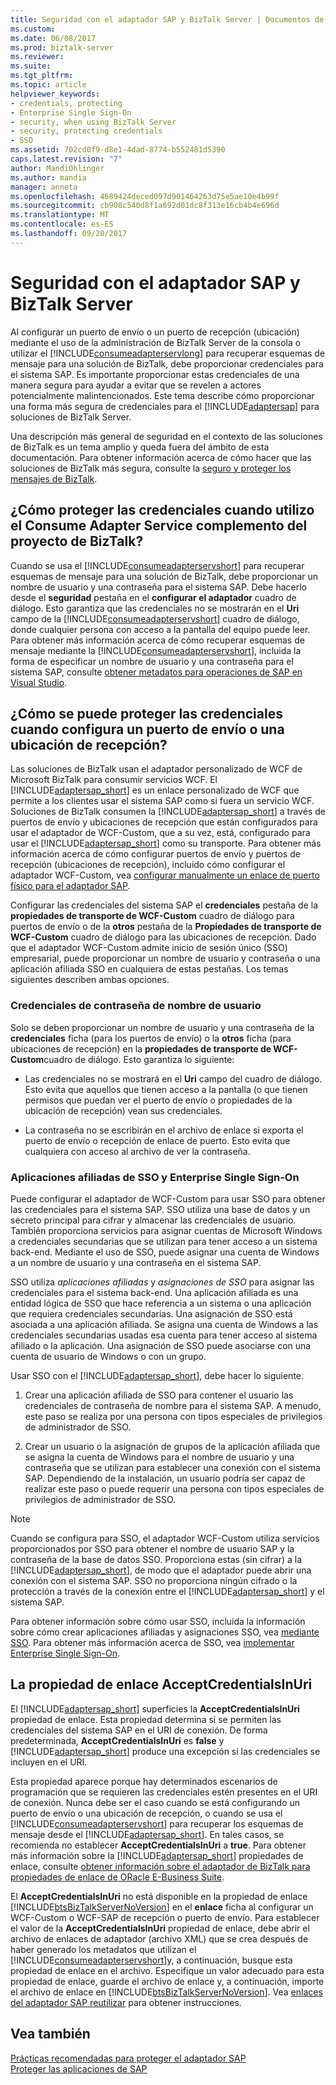 ```yaml
---
title: Seguridad con el adaptador SAP y BizTalk Server | Documentos de Microsoft
ms.custom: 
ms.date: 06/08/2017
ms.prod: biztalk-server
ms.reviewer: 
ms.suite: 
ms.tgt_pltfrm: 
ms.topic: article
helpviewer_keywords:
- credentials, protecting
- Enterprise Single Sign-On
- security, when using BizTalk Server
- security, protecting credentials
- SSO
ms.assetid: 702cd0f9-d8e1-4dad-8774-b552481d5390
caps.latest.revision: "7"
author: MandiOhlinger
ms.author: mandia
manager: anneta
ms.openlocfilehash: 4689424deced097d901464263d75e5ae10e4b99f
ms.sourcegitcommit: cb908c540d8f1a692d01dc8f313e16cb4b4e696d
ms.translationtype: MT
ms.contentlocale: es-ES
ms.lasthandoff: 09/20/2017
---
```

# <a name="security-with-the-sap-adapter-and-biztalk-server"></a>Seguridad con el adaptador SAP y BizTalk Server
Al configurar un puerto de envío o un puerto de recepción (ubicación) mediante el uso de la administración de BizTalk Server de la consola o utilizar el [!INCLUDE[consumeadapterservlong](../../includes/consumeadapterservlong-md.md)] para recuperar esquemas de mensaje para una solución de BizTalk, debe proporcionar credenciales para el sistema SAP. Es importante proporcionar estas credenciales de una manera segura para ayudar a evitar que se revelen a actores potencialmente malintencionados. Este tema describe cómo proporcionar una forma más segura de credenciales para el [!INCLUDE[adaptersap](../../includes/adaptersap-md.md)] para soluciones de BizTalk Server.  
  
 Una descripción más general de seguridad en el contexto de las soluciones de BizTalk es un tema amplio y queda fuera del ámbito de esta documentación. Para obtener información acerca de cómo hacer que las soluciones de BizTalk más segura, consulte la [seguro y proteger los mensajes de BizTalk](../../core/secure-and-protect-your-biztalk-messages.md).  
  
## <a name="how-do-i-protect-credentials-when-i-use-the-consume-adapter-service-biztalk-project-add-in"></a>¿Cómo proteger las credenciales cuando utilizo el Consume Adapter Service complemento del proyecto de BizTalk?  
 Cuando se usa el [!INCLUDE[consumeadapterservshort](../../includes/consumeadapterservshort-md.md)] para recuperar esquemas de mensaje para una solución de BizTalk, debe proporcionar un nombre de usuario y una contraseña para el sistema SAP. Debe hacerlo desde el **seguridad** pestaña en el **configurar el adaptador** cuadro de diálogo. Esto garantiza que las credenciales no se mostrarán en el **Uri** campo de la [!INCLUDE[consumeadapterservshort](../../includes/consumeadapterservshort-md.md)] cuadro de diálogo, donde cualquier persona con acceso a la pantalla del equipo puede leer. Para obtener más información acerca de cómo recuperar esquemas de mensaje mediante la [!INCLUDE[consumeadapterservshort](../../includes/consumeadapterservshort-md.md)], incluida la forma de especificar un nombre de usuario y una contraseña para el sistema SAP, consulte [obtener metadatos para operaciones de SAP en Visual Studio](../../adapters-and-accelerators/adapter-sap/get-metadata-for-sap-operations-in-visual-studio.md).  
  
## <a name="how-do-i-protect-credentials-when-i-configure-a-send-port-or-a-receive-location"></a>¿Cómo se puede proteger las credenciales cuando configura un puerto de envío o una ubicación de recepción?  
 Las soluciones de BizTalk usan el adaptador personalizado de WCF de Microsoft BizTalk para consumir servicios WCF. El [!INCLUDE[adaptersap_short](../../includes/adaptersap-short-md.md)] es un enlace personalizado de WCF que permite a los clientes usar el sistema SAP como si fuera un servicio WCF. Soluciones de BizTalk consumen la [!INCLUDE[adaptersap_short](../../includes/adaptersap-short-md.md)] a través de puertos de envío y ubicaciones de recepción que están configurados para usar el adaptador de WCF-Custom, que a su vez, está, configurado para usar el [!INCLUDE[adaptersap_short](../../includes/adaptersap-short-md.md)] como su transporte. Para obtener más información acerca de cómo configurar puertos de envío y puertos de recepción (ubicaciones de recepción), incluido cómo configurar el adaptador WCF-Custom, vea [configurar manualmente un enlace de puerto físico para el adaptador SAP](../../adapters-and-accelerators/adapter-sap/manually-configure-a-physical-port-binding-to-the-sap-adapter.md).  
  
 Configurar las credenciales del sistema SAP el **credenciales** pestaña de la **propiedades de transporte de WCF-Custom** cuadro de diálogo para puertos de envío o de la **otros** pestaña de la  **Propiedades de transporte de WCF-Custom** cuadro de diálogo para las ubicaciones de recepción. Dado que el adaptador WCF-Custom admite inicio de sesión único (SSO) empresarial, puede proporcionar un nombre de usuario y contraseña o una aplicación afiliada SSO en cualquiera de estas pestañas. Los temas siguientes describen ambas opciones.  
  
### <a name="user-name-password-credentials"></a>Credenciales de contraseña de nombre de usuario  
 Solo se deben proporcionar un nombre de usuario y una contraseña de la **credenciales** ficha (para los puertos de envío) o la **otros** ficha (para ubicaciones de recepción) en la **propiedades de transporte de WCF-Custom**cuadro de diálogo. Esto garantiza lo siguiente:  
  
-   Las credenciales no se mostrará en el **Uri** campo del cuadro de diálogo. Esto evita que aquellos que tienen acceso a la pantalla (o que tienen permisos que puedan ver el puerto de envío o propiedades de la ubicación de recepción) vean sus credenciales.  
  
-   La contraseña no se escribirán en el archivo de enlace si exporta el puerto de envío o recepción de enlace de puerto. Esto evita que cualquiera con acceso al archivo de ver la contraseña.  
  
### <a name="enterprise-single-sign-on-and-sso-affiliate-applications"></a>Aplicaciones afiliadas de SSO y Enterprise Single Sign-On  
 Puede configurar el adaptador de WCF-Custom para usar SSO para obtener las credenciales para el sistema SAP. SSO utiliza una base de datos y un secreto principal para cifrar y almacenar las credenciales de usuario. También proporciona servicios para asignar cuentas de Microsoft Windows a credenciales secundarias que se utilizan para tener acceso a un sistema back-end. Mediante el uso de SSO, puede asignar una cuenta de Windows a un nombre de usuario y una contraseña en el sistema SAP.  
  
 SSO utiliza *aplicaciones afiliadas* y *asignaciones de SSO* para asignar las credenciales para el sistema back-end. Una aplicación afiliada es una entidad lógica de SSO que hace referencia a un sistema o una aplicación que requiera credenciales secundarias. Una asignación de SSO está asociada a una aplicación afiliada. Se asigna una cuenta de Windows a las credenciales secundarias usadas esa cuenta para tener acceso al sistema afiliado o la aplicación. Una asignación de SSO puede asociarse con una cuenta de usuario de Windows o con un grupo.  
  
 Usar SSO con el [!INCLUDE[adaptersap_short](../../includes/adaptersap-short-md.md)], debe hacer lo siguiente.  
  
1.  Crear una aplicación afiliada de SSO para contener el usuario las credenciales de contraseña de nombre para el sistema SAP. A menudo, este paso se realiza por una persona con tipos especiales de privilegios de administrador de SSO.  
  
2.  Crear un usuario o la asignación de grupos de la aplicación afiliada que se asigna la cuenta de Windows para el nombre de usuario y una contraseña que se utilizan para establecer una conexión con el sistema SAP. Dependiendo de la instalación, un usuario podría ser capaz de realizar este paso o puede requerir una persona con tipos especiales de privilegios de administrador de SSO.  
  
> [!NOTE]
>  Cuando se configura para SSO, el adaptador WCF-Custom utiliza servicios proporcionados por SSO para obtener el nombre de usuario SAP y la contraseña de la base de datos SSO. Proporciona estas (sin cifrar) a la [!INCLUDE[adaptersap_short](../../includes/adaptersap-short-md.md)], de modo que el adaptador puede abrir una conexión con el sistema SAP. SSO no proporciona ningún cifrado o la protección a través de la conexión entre el [!INCLUDE[adaptersap_short](../../includes/adaptersap-short-md.md)] y el sistema SAP.  
  
 Para obtener información sobre cómo usar SSO, incluida la información sobre cómo crear aplicaciones afiliadas y asignaciones SSO, vea [mediante SSO](../../core/using-sso.md). Para obtener más información acerca de SSO, vea [implementar Enterprise Single Sign-On](../../core/implementing-enterprise-single-sign-on.md).  
  
## <a name="the-acceptcredentialsinuri-binding-property"></a>La propiedad de enlace AcceptCredentialsInUri  
 El [!INCLUDE[adaptersap_short](../../includes/adaptersap-short-md.md)] superficies la **AcceptCredentialsInUri** propiedad de enlace. Esta propiedad determina si se permiten las credenciales del sistema SAP en el URI de conexión. De forma predeterminada, **AcceptCredentialsInUri** es **false** y [!INCLUDE[adaptersap_short](../../includes/adaptersap-short-md.md)] produce una excepción si las credenciales se incluyen en el URI.  
  
 Esta propiedad aparece porque hay determinados escenarios de programación que se requieren las credenciales estén presentes en el URI de conexión. Nunca debe ser el caso cuando se está configurando un puerto de envío o una ubicación de recepción, o cuando se usa el [!INCLUDE[consumeadapterservshort](../../includes/consumeadapterservshort-md.md)] para recuperar los esquemas de mensaje desde el [!INCLUDE[adaptersap_short](../../includes/adaptersap-short-md.md)]. En tales casos, se recomienda no establecer **AcceptCredentialsInUri** a **true**. Para obtener más información sobre la [!INCLUDE[adaptersap_short](../../includes/adaptersap-short-md.md)] propiedades de enlace, consulte [obtener información sobre el adaptador de BizTalk para propiedades de enlace de ORacle E-Business Suite](../../adapters-and-accelerators/adapter-oracle-ebs/read-about-the-biztalk-adapter-for-oracle-e-business-suite-binding-properties.md).  
  
 El **AcceptCredentialsInUri** no está disponible en la propiedad de enlace [!INCLUDE[btsBizTalkServerNoVersion](../../includes/btsbiztalkservernoversion-md.md)] en el **enlace** ficha al configurar un WCF-Custom o WCF-SAP de recepción o puerto de envío. Para establecer el valor de la **AcceptCredentialsInUri** propiedad de enlace, debe abrir el archivo de enlaces de adaptador (archivo XML) que se crea después de haber generado los metadatos que utilizan el [!INCLUDE[consumeadapterservshort](../../includes/consumeadapterservshort-md.md)]y, a continuación, busque esta propiedad de enlace en el archivo. Especifique un valor adecuado para esta propiedad de enlace, guarde el archivo de enlace y, a continuación, importe el archivo de enlace en [!INCLUDE[btsBizTalkServerNoVersion](../../includes/btsbiztalkservernoversion-md.md)]. Vea [enlaces del adaptador SAP reutilizar](../../adapters-and-accelerators/adapter-sap/reuse-sap-adapter-bindings.md) para obtener instrucciones.  
  
## <a name="see-also"></a>Vea también  
[Prácticas recomendadas para proteger el adaptador SAP](../../adapters-and-accelerators/adapter-sap/best-practices-to-secure-the-sap-adapter.md)  
 [Proteger las aplicaciones de SAP](../../adapters-and-accelerators/adapter-sap/secure-your-sap-applications.md)   